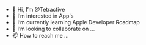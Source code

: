 - 👋 Hi, I’m @Tetractive
- 👀 I’m interested in App's
- 🌱 I’m currently learning Apple Developer Roadmap
- 💞️ I’m looking to collaborate on ...
- 📫 How to reach me ...

<!---
josejaviervaquero/josejaviervaquero is a ✨ special ✨ repository because its `README.md` (this file) appears on your GitHub profile.
You can click the Preview link to take a look at your changes.
--->
